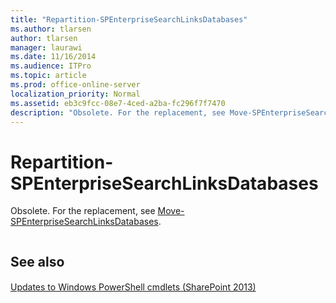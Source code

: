 ```yaml
---
title: "Repartition-SPEnterpriseSearchLinksDatabases"
ms.author: tlarsen
author: tlarsen
manager: laurawi
ms.date: 11/16/2014
ms.audience: ITPro
ms.topic: article
ms.prod: office-online-server
localization_priority: Normal
ms.assetid: eb3c9fcc-08e7-4ced-a2ba-fc296f7f7470
description: "Obsolete. For the replacement, see Move-SPEnterpriseSearchLinksDatabases."
---
```


# Repartition-SPEnterpriseSearchLinksDatabases

Obsolete. For the replacement, see [Move-SPEnterpriseSearchLinksDatabases](move-spenterprisesearchlinksdatabases.md).
  
```

```

## See also

#### 

[Updates to Windows PowerShell cmdlets (SharePoint 2013)](http://technet.microsoft.com/library/06cc7ddb-0fc9-48f3-b20c-0ee19e216ccb.aspx)


